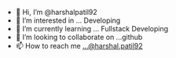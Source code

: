 - 👋 Hi, I’m @harshalpatil92
- 👀 I’m interested in ... Developing
- 🌱 I’m currently learning ... Fullstack Developing
- 💞️ I’m looking to collaborate on ...github
- 📫 How to reach me ...@harshal.patil92

<!---
harshalpatil92/harshalpatil92 is a ✨ special ✨ repository because its `README.md` (this file) appears on your GitHub profile.
You can click the Preview link to take a look at your changes.
--->
